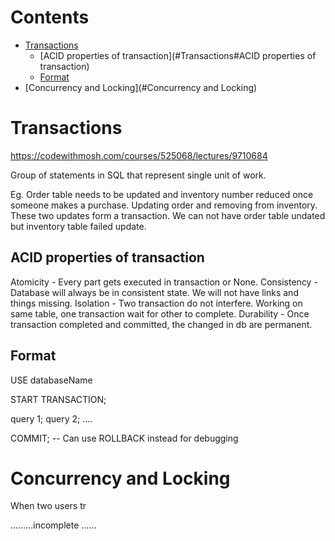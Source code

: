 # Contents

- [Transactions](#Transactions)
    - [ACID properties of transaction](#Transactions#ACID properties of transaction)
    - [Format](#Transactions#Format)
- [Concurrency and Locking](#Concurrency and Locking)

# Transactions
https://codewithmosh.com/courses/525068/lectures/9710684

Group of statements in SQL that represent single unit of work.

Eg. Order table needs to be updated and inventory number reduced once someone makes a purchase.
Updating order and removing from inventory.
These two updates form a transaction.
We can not have order table undated but inventory table failed update.

## ACID properties of transaction
Atomicity       - Every part gets executed in transaction or None.
Consistency     - Database will always be in consistent state. We will not have links and things missing.
Isolation       - Two transaction do not interfere. Working on same table, one transaction wait for other to complete.
Durability      - Once transaction completed and committed, the changed in db are permanent.

## Format

USE databaseName

START TRANSACTION;

query 1;
query 2;
....

COMMIT;     -- Can use ROLLBACK instead for debugging

# Concurrency and Locking

When two users tr

.........incomplete ......
